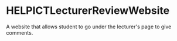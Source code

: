 # HELPICTLecturerReviewWebsite

A website that allows student to go under the lecturer's page to give comments.
